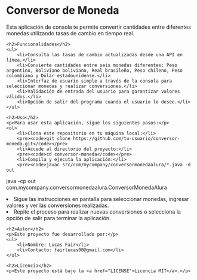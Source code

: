 <!DOCTYPE html>
<html lang="es">
<head>
    <meta charset="UTF-8">
    <meta name="viewport" content="width=device-width, initial-scale=1.0">
    <title>Conversor de Moneda</title>
</head>
<body>
    <h1>Conversor de Moneda</h1>
    <p>Esta aplicación de consola te permite convertir cantidades entre diferentes monedas utilizando tasas de cambio en tiempo real.</p>

    <h2>Funcionalidades</h2>
    <ul>
        <li>Consulta las tasas de cambio actualizadas desde una API en línea.</li>
        <li>Convierte cantidades entre seis monedas diferentes: Peso argentino, Boliviano boliviano, Real brasileño, Peso chileno, Peso colombiano y Dólar estadounidense.</li>
        <li>Interfaz de usuario simple a través de la consola para seleccionar monedas y realizar conversiones.</li>
        <li>Validación de entrada del usuario para garantizar valores válidos.</li>
        <li>Opción de salir del programa cuando el usuario lo desee.</li>
    </ul>

    <h2>Uso</h2>
    <p>Para usar esta aplicación, sigue los siguientes pasos:</p>
    <ol>
        <li>Clona este repositorio en tu máquina local:</li>
        <pre><code>git clone https://github.com/tu-usuario/conversor-moneda.git</code></pre>
        <li>Accede al directorio del proyecto:</li>
        <pre><code>cd conversor-moneda</code></pre>
        <li>Compila y ejecuta la aplicación:</li>
        <pre><code>javac src/com/mycompany/conversormonedaalura/*.java -d out
java -cp out com.mycompany.conversormonedaalura.ConversorMonedaAlura</code></pre>
        <li>Sigue las instrucciones en pantalla para seleccionar monedas, ingresar valores y ver las conversiones realizadas.</li>
        <li>Repite el proceso para realizar nuevas conversiones o selecciona la opción de salir para terminar la aplicación.</li>
    </ol>


    <h2>Autor</h2>
    <p>Este proyecto fue desarrollado por:</p>
    <ul>
        <li>Nombre: Lucas Fair</li>
        <li>Contacto: fairlucas00@gmail.com</li>
    </ul>

    <h2>Licencia</h2>
    <p>Este proyecto está bajo la <a href="LICENSE">Licencia MIT</a>.</p>
</body>
</html>
